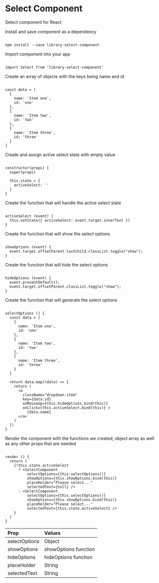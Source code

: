 
# Select Component

Select component for React

Install and save component as a dependency

```

npm install --save library-select-component

```

Import component into your app

```

import Select from 'library-select-component'

```

Create an array of objects with the keys being name and id

```

const data = [
  {
    name: 'Item one',
    id: 'one'
  },
  {
    name: 'Item two',
    id: 'two'
  },
  {
    name: 'Item three',
    id: 'three'
  }
]

```

Create and assign active select state with empty value

```

constructor(props) {
  super(props)

  this.state = {
    activeSelect: ''
  }
}

```

Create the function that will handle the active select state

```

activeSelect (event) {
  this.setState({ activeSelect: event.target.innerText })
}

```

Create the function that will show the select options

```

showOptions (event) {
  event.target.offsetParent.lastChild.classList.toggle("show");
}

```

Create the function that will hide the select options

```

hideOptions (event) {
  event.preventDefault();
  event.target.offsetParent.classList.toggle("show");
}

```

Create the function that will generate the select options

```

selectOptions () {
  const data = [
    {
      name: 'Item one',
      id: 'one'
    },
    {
      name: 'Item two',
      id: 'two'
    },
    {
      name: 'Item three',
      id: 'three'
    }
  ]

  return data.map((data) => {
    return (
      <a
        className="dropdown-item"
        key={data.id}
        onMouseUp={this.hideOptions.bind(this)}
        onClick={this.activeSelect.bind(this)} >
          {data.name}
      </a>
    )
  })
}

```

Render the component with the functions we created, object array as well as any other props that are needed

```

render () {
  return (
    {!this.state.activeSelect
      ? <SelectComponent
          selectOptions={this.selectOptions()}
          showOptions={this.showOptions.bind(this)}
          placeHolder="Please select..."
          selectedText={null} />
      : <SelectComponent
          selectOptions={this.selectOptions()}
          showOptions={this.showOptions.bind(this)}
          placeHolder="Please select..."
          selectedText={this.state.activeSelect} />
    }
  )
}

```


| Prop          | Values               |
| :------------ | :------------------- |
| selectOptions | Object               |
| showOptions   | showOptions function |
| hideOptions   | hideOptions function |
| placeHolder   | String               |
| selectedText  | String               |